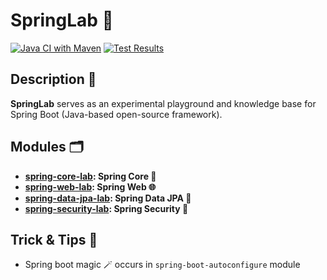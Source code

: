 # SpringLab 🍃
[![Java CI with Maven](https://github.com/mperor/spring-lab/actions/workflows/maven.yml/badge.svg)](https://github.com/mperor/spring-lab/actions/workflows/maven.yml)
[![Test Results](https://gist.githubusercontent.com/mperor/d5fd8bcfa7e3c04ad0deb1598095ce18/raw/badge.svg)]()

## Description 📝
**SpringLab** serves as an experimental playground and knowledge base for Spring Boot (Java-based open-source framework).

## Modules 🗂️
- **[spring-core-lab](spring-core-lab): Spring Core 🌱**
- **[spring-web-lab](spring-web-lab): Spring Web 🌐**
- **[spring-data-jpa-lab](spring-data-jpa-lab): Spring Data JPA 💾**
- **[spring-security-lab](spring-security-lab): Spring Security 🔐**

## Trick & Tips 🧠
- Spring boot magic 🪄 occurs in `spring-boot-autoconfigure` module